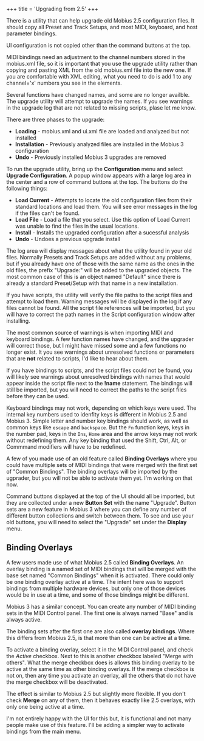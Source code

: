 +++
title = 'Upgrading from 2.5'
+++

There is a utility that can help upgrade old Mobius 2.5 configuration files.  It should copy all Preset and Track Setups, and most MIDI, keyboard, and host parameter bindings.

UI configuration is not copied other than the command buttons at the top.

MIDI bindings need an adjustment to the channel numbers stored in the mobius.xml file, so it is important that you use the upgrade utility rather than copying and pasting XML from the old mobius.xml file into the new one.  If you are comfortable with XML editing, what you need to do is add 1 to any channel='x' numbers you see in the <Binding> elements.

Several functions have changed names, and some are no longer availble.  The upgrade utility will attempt to upgrade the names.  If you see warnings in the upgrade log that are not related to missing scripts, plase let me know.

There are three phases to the upgrade:

- **Loading** - mobius.xml and ui.xml file are loaded and analyzed but not installed
- **Installation** - Previously analyzed files are installed in the Mobius 3 configuration
- **Undo** - Previously installed Mobius 3 upgrades are removed

To run the upgrade utility, bring up the **Configuration** menu and select **Upgrade Configuration**.  A popup window appears with a large log area in the center and a row of command buttons at the top.  The buttons do the following things:

- **Load Current** - Attempts to locate the old configuration files from their standard locations and load them.  You will see error messages in the log if the files can't be found.
- **Load File** - Load a file that you select.  Use this option of Load Current was unable to find the files in the usual locations.
- **Install** - Installs the upgraded configuration after a sucessful analysis
- **Undo** - Undoes a previous upgrade install

The log area will display messages about what the utility found in your old files.  Normally Presets and Track Setups are added without any problems, but if you already have one of those with the same name as the ones in the old files, the prefix "Upgrade:" will be added to the upgraded objects.  The most common case of this is an object named "Default" since there is already a standard Preset/Setup with that name in a new installation.

If you have scripts, the utility will verify the file paths to the script files and attempt to load them.  Warning messages will be displayed in the log if any files cannot be found.  All the script file references will be imported, but you will have to correct the path names in the Script configuration window after installing.

The most common source of warnings is when importing MIDI and keyboard bindings.  A few function names have changed, and the upgrader will correct those, but I might have missed some and a few functions no longer exist.  It you see warnings about unresolved functions or parameters that are **not** related to scripts, I'd like to hear about them.

If you have bindings to scripts, and the script files could not be found, you will likely see warnings about unresolved bindings with names that would appear inside the script file next to the **!name** statement.  The bindings will still be imported, but you will need to correct the paths to the script files before they can be used.

Keyboard bindings may not work, depending on which keys were used.  The internal key numbers used to idenfity keys is different in Mobius 2.5 and Mobius 3.  Simple letter and number key bindings should work, as well as common keys like `escape` and `backspace`.  But the `Fn` function keys, keys in the number pad, keys in the `Ins`, `Home` area and the arrow keys may not work without redefining them.  Any key binding that used the Shift, Ctrl, Alt, or Commmand modifiers will have to be redefined.

A few of you made use of an old feature called **Binding Overlays** where you could have multiple sets of MIDI bindings that were merged with the first set of "Common Bindings".  The binding overlays will be imported by the ugprader, but you will not be able to activate them yet.  I'm working on that now.

Command buttons displayed at the top of the UI should all be imported, but they are collected under a new **Button Set** with the name "Upgrade".  Button sets are a new feature in Mobius 3 where you can define any number of different button collections and switch between them.  To see and use your old buttons, you will need to select the "Upgrade" set under the **Display** menu.


## Binding Overlays

A few users made use of what Mobius 2.5 called **Binding Overlays**.  An overlay binding is a named set of MIDI bindings that will be merged with the base set named "Common Bindings" when it is activated.  There could only be one binding overlay active at a time.  The intent here was to support bindings from multiple hardware devices, but only one of those devices would be in use at a time, and some of those bindings might be different.

Mobius 3 has a similar concept.  You can create any number of MIDI binding sets in the MIDI Control panel.  The first one is always named "Base" and is always active.

The binding sets after the first one are also called **overlay bindings**.  Where this differs from Mobius 2.5, is that more than one can be active at a time.

To activate a binding overlay, select it in the MIDI Control panel, and check the *Active* checkbox.  Next to this is another checkbox labeled "Merge with others".  What the merge checkbox does is allows this binding overlay to be active at the same time as other binding overlays.  If the merge checkbox is not on, then any time you activate an overlay, all the others that do not have the merge checkbox will be deactivated.

The effect is similar to Mobius 2.5 but slightly more flexible.  If you don't check **Merge** on any of them, then it behaves exactly like 2.5 overlays, with only one being active at a time.

I'm not entirely happy with the UI for this but, it is functional and not many people make use of this feature.  I'll be adding a simpler way to activate bindings from the main menu.





